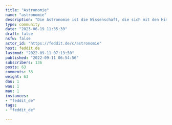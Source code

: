 ```yaml
---
title: "Astronomie" 
name: "astronomie"
description: "Die Astronomie ist die Wissenschaft, die sich mit den Himmelskörpern, deren Bewegungen und deren Entwicklungen beschäftigt.::: spoiler AttributionAstronomy icon created by [Freepik](https://www.flaticon.com/free-icons/astronomy) - Flaticon:::"
type: community
date: "2023-06-19 11:35:39"
draft: false
nsfw: false
actor_id: "https://feddit.de/c/astronomie"
host: feddit.de
lastmod: "2022-09-11 07:13:50"
published: "2022-09-11 06:54:56"
subscribers: 136
posts: 63
comments: 33
weight: 63
dau: 1
wau: 1
mau: 1
instances:
- "feddit_de"
tags: 
- "feddit_de"

---
```

